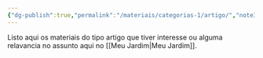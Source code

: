 ```yaml
---
{"dg-publish":true,"permalink":"/materiais/categorias-1/artigo/","noteIcon":""}
---
```


Listo aqui os materiais do tipo artigo que tiver interesse ou alguma relavancia no assunto aqui no [[Meu Jardim\|Meu Jardim]].
